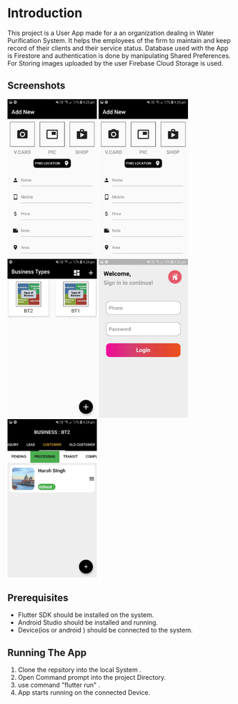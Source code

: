 # Introduction

This project is a User App made for a an organization dealing in Water Purification System.
It helps the employees of the firm to maintain and keep record of their clients and their service status. Database used with the App is Firestore and authentication is done by manipulating Shared Preferences. For Storing images uploaded by the user Firebase Cloud Storage is used.

## Screenshots 
<span>
<img src="Screenshots/AddNew1.jpeg" width="200"/>
<img src="Screenshots/AddNew1.jpeg" width="200"/>
<img src="Screenshots/BusinessType.jpeg" width="200"/>
<img src="Screenshots/LoginScreen.jpeg" width="200"/>
<img src="Screenshots/ViewData.jpeg" width="200"/>
</span>

## Prerequisites

- Flutter SDK should be installed on the system.
- Android Studio should be installed and running.
- Device(ios or android ) should be connected to the system.

## Running The App

1. Clone the repsitory into the local System .
2. Open Command prompt into the project Directory.
3. use command "flutter run" .
4. App starts running on the connected Device.


